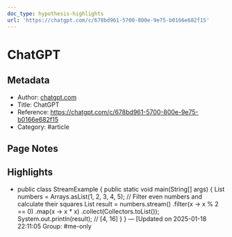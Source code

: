```yaml
---
doc_type: hypothesis-highlights
url: 'https://chatgpt.com/c/678bd961-5700-800e-9e75-b0166e682f15'
---
```


# ChatGPT

## Metadata
- Author: [chatgpt.com]()
- Title: ChatGPT
- Reference: https://chatgpt.com/c/678bd961-5700-800e-9e75-b0166e682f15
- Category: #article

## Page Notes
## Highlights
- public class StreamExample { public static void main(String[] args) { List<Integer> numbers = Arrays.asList(1, 2, 3, 4, 5); // Filter even numbers and calculate their squares List<Integer> result = numbers.stream() .filter(x -> x % 2 == 0) .map(x -> x * x) .collect(Collectors.toList()); System.out.println(result); // [4, 16] } } — [Updated on 2025-01-18 22:11:05 Group: #me-only



